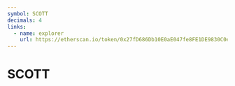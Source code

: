 ```yaml
---
symbol: SCOTT
decimals: 4
links:
  - name: explorer
    url: https://etherscan.io/token/0x27fD686Db10E0aE047fe8FE1DE9830C0e0dC3CFA
---
```


# SCOTT
